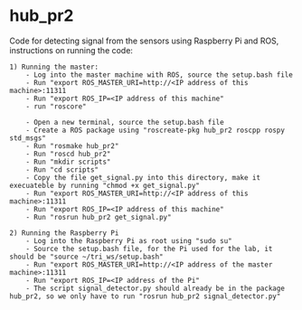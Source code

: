 # hub_pr2
Code for detecting signal from the sensors using Raspberry Pi and ROS, instructions on running the code:

	1) Running the master:
		- Log into the master machine with ROS, source the setup.bash file
		- Run "export ROS_MASTER_URI=http://<IP address of this machine>:11311
		- Run "export ROS_IP=<IP address of this machine"
		- run "roscore"
		
		- Open a new terminal, source the setup.bash file
		- Create a ROS package using "roscreate-pkg hub_pr2 roscpp rospy std_msgs"
		- Run "rosmake hub_pr2"
		- Run "roscd hub_pr2"
		- Run "mkdir scripts"
		- Run "cd scripts"
		- Copy the file get_signal.py into this directory, make it execuateble by running "chmod +x get_signal.py"
		- Run "export ROS_MASTER_URI=http://<IP address of this machine>:11311
		- Run "export ROS_IP=<IP address of this machine"
		- Run "rosrun hub_pr2 get_signal.py"
		
	2) Running the Raspberry Pi
		- Log into the Raspberry Pi as root using "sudo su"
		- Source the setup.bash file, for the Pi used for the lab, it should be "source ~/tri_ws/setup.bash"
		- Run "export ROS_MASTER_URI=http://<IP address of the master machine>:11311
		- Run "export ROS_IP=<IP address of the Pi"
		- The script signal_detector.py should already be in the package hub_pr2, so we only have to run "rosrun hub_pr2 signal_detector.py"

		
